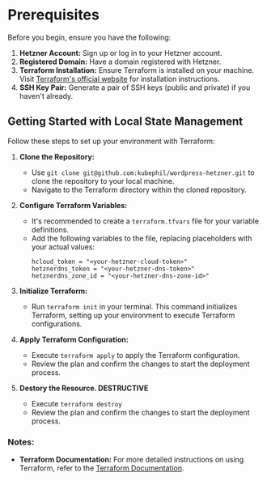 # Prerequisites

Before you begin, ensure you have the following:

1. **Hetzner Account:** Sign up or log in to your Hetzner account.
2. **Registered Domain:** Have a domain registered with Hetzner.
3. **Terraform Installation:** Ensure Terraform is installed on your machine. Visit [Terraform's official website](https://www.terraform.io/downloads.html) for installation instructions.
4. **SSH Key Pair:** Generate a pair of SSH keys (public and private) if you haven't already.

## Getting Started with Local State Management

Follow these steps to set up your environment with Terraform:

1. **Clone the Repository:**
   - Use `git clone git@github.com:kubephil/wordpress-hetzner.git` to clone the repository to your local machine.
   - Navigate to the Terraform directory within the cloned repository.

2. **Configure Terraform Variables:**
   - It's recommended to create a `terraform.tfvars` file for your variable definitions.
   - Add the following variables to the file, replacing placeholders with your actual values:
     ```
     hcloud_token = "<your-hetzner-cloud-token>"
     hetznerdns_token = "<your-hetzner-dns-token>"
     hetznerdns_zone_id = "<your-hetzner-dns-zone-id>"
     ```

3. **Initialize Terraform:**
   - Run `terraform init` in your terminal. This command initializes Terraform, setting up your environment to execute Terraform configurations.

4. **Apply Terraform Configuration:**
   - Execute `terraform apply` to apply the Terraform configuration.
   - Review the plan and confirm the changes to start the deployment process.

5. **Destory the Resource. DESTRUCTIVE**
    - Execute `terraform destroy`
    - Review the plan and confirm the changes to start the deployment process.

### Notes:

- **Terraform Documentation:** For more detailed instructions on using Terraform, refer to the [Terraform Documentation](https://www.terraform.io/docs).
